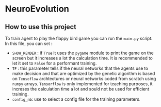# NeuroEvolution

## How to use this project

To train agent to play the flappy bird game you can run the `main.py` script.  
In this file, you can set  :
- `SHOW_RENDER` : if `True` it uses the `pygame` module to print the game on the screen but it increases a lot the calculation time. It is recommended to let it set to `False` for a performant training.
- `TF` : this parameter tells if the neural networks that the agents use to make decision and that are optimized by the genetic algorithm is based on `Tensoflow` archtectures or neural networks coded from scratch using `numpy` arrays. `Tensorflow` is only implemented for teaching purposes, it increses the calculation time a lot and sould not be used for efficient training. 
- `config_nb`: use to select a config file for the training parameters.
